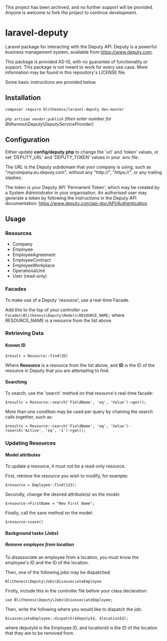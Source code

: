 This project has been archived, and no further support will be provided. Anyone is welcome to fork the project to continue development.

# laravel-deputy
Laravel package for interacting with the Deputy API. Deputy is a powerful business management system, available from https://www.deputy.com.

This package is provided AS-IS, with no guarantee of functionality or support. This package is not meant to work for every use case. More information may be found in this repository's LICENSE file.

Some basic instructions are provided below.

## Installation
`composer require blitheness/laravel-deputy dev-master`

`php artisan vendor:publish` _(then enter number for Blitheness\Deputy\DeputyServiceProvider)_

## Configuration
Either update **config/deputy.php** to change the 'url' and 'token' values, or set 'DEPUTY_URL' and 'DEPUTY_TOKEN' values in your .env file.

The URL is the Deputy subdomain that your company is using, such as "mycompany.eu.deputy.com", without any "http://", "https://", or any trailing slashes.

The token is your Deputy API 'Permanent Token', which may be created by a System Administrator in your organisation. An authorised user may generate a token by following the instructions in the Deputy API documentation: https://www.deputy.com/api-doc/API/Authentication

## Usage
### Resources
- Company
- Employee
- EmployeeAgreement
- EmployeeContract
- EmployeeWorkplace
- OperationalUnit
- User (read-only)

### Facades
To make use of a Deputy 'resource', use a real-time Facade.

Add this to the top of your controller `use Facades\Blitheness\Deputy\Models\RESOURCE_NAME;` where RESOURCE_NAME is a resource from the list above.

### Retrieving Data
#### Known ID
`$result = Resource::find(ID)`

Where **Resource** is a resource from the list above, and **ID** is the ID of the resource in Deputy that you are attempting to find.

#### Searching
To search, use the 'search' method on that resource's real-time facade:

`$results = Resource::search('FieldName', 'eq', 'Value')->get();`

More than one condition may be used per query by chaining the search calls together, such as:

`$results = Resource::search('FieldName', 'eq', 'Value')->search('Active', 'eq', '1')->get();`

### Updating Resources
#### Model attributes
To update a resource, it must not be a read-only resource.

First, retrieve the resource you wish to modify, for example:

`$resource = Employee::find(123);`

Secondly, change the desired attribute(s) on the model:

`$resource->FirstName = "New First Name";`

Finally, call the save method on the model:

`$resource->save()`

#### Background tasks (Jobs)
##### Remove employee from location
To disassociate an employee from a location, you must know the employee's ID and the ID of the location.

Then, one of the following jobs may be dispatched:

`Blitheness\Deputy\Jobs\DisassociateEmployee`

Firstly, include this in the controller file before your class declaration:

`use Blitheness\Deputy\Jobs\DisassociateEmployee;`

Then, write the following where you would like to dispatch the job:

`DisassociateEmployee::dispatch($deputyId, $locationId);`

where deputyId is the Employee ID, and locationId is the ID of the location that they are to be removed from.
